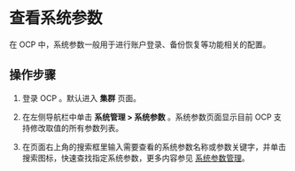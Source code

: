 查看系统参数 
===========================

在 OCP 中，系统参数一般用于进行账户登录、备份恢复等功能相关的配置。

操作步骤 
-------------------------

1. 登录 OCP 。默认进入 **集群** 页面。

   

2. 在左侧导航栏中单击 **系统管理 \> 系统参数** 。系统参数页面显示目前 OCP 支持修改取值的所有参数列表。

   

3. 在页面右上角的搜索框里输入需要查看的系统参数名称或参数关键字，并单击搜索图标，快速查找指定系统参数，更多内容参见 [系统参数管理](../../10.using-system-management/12.system-parameter-management.md)。

   





